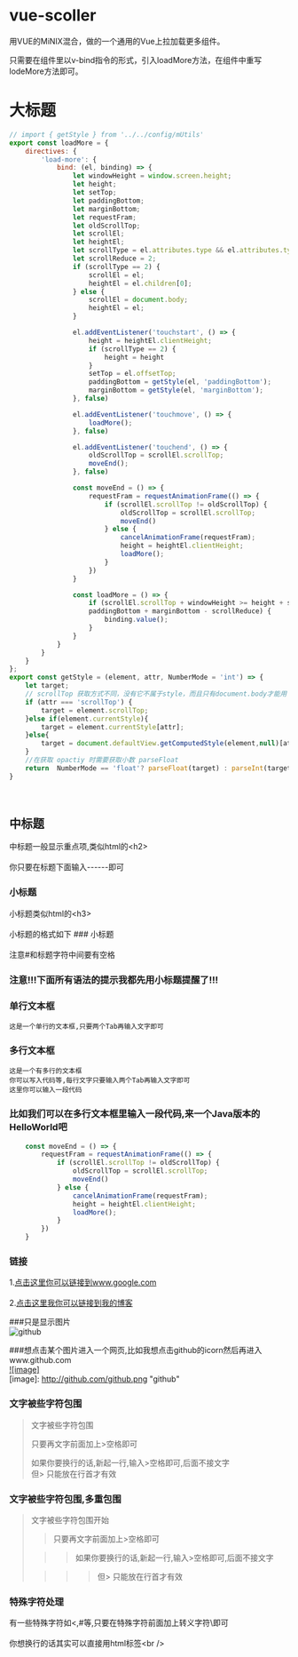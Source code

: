 # vue-scoller

用VUE的MiNIX混合，做的一个通用的Vue上拉加载更多组件。

只需要在组件里以v-bind指令的形式，引入loadMore方法，在组件中重写lodeMore方法即可。

# 大标题
```javascript
// import { getStyle } from '../../config/mUtils'
export const loadMore = {
	directives: {
		'load-more': {
			bind: (el, binding) => {
				let windowHeight = window.screen.height;
				let height;
				let setTop;
				let paddingBottom;
				let marginBottom;
				let requestFram;
				let oldScrollTop;
				let scrollEl;
				let heightEl;
				let scrollType = el.attributes.type && el.attributes.type.value;
				let scrollReduce = 2;
				if (scrollType == 2) {
					scrollEl = el;
					heightEl = el.children[0];
				} else {
					scrollEl = document.body;
					heightEl = el;
				}

				el.addEventListener('touchstart', () => {
					height = heightEl.clientHeight;
					if (scrollType == 2) {
						height = height
					}
					setTop = el.offsetTop;
					paddingBottom = getStyle(el, 'paddingBottom');
					marginBottom = getStyle(el, 'marginBottom');
				}, false)

				el.addEventListener('touchmove', () => {
					loadMore();
				}, false)

				el.addEventListener('touchend', () => {
					oldScrollTop = scrollEl.scrollTop;
					moveEnd();
				}, false)

				const moveEnd = () => {
					requestFram = requestAnimationFrame(() => {
						if (scrollEl.scrollTop != oldScrollTop) {
							oldScrollTop = scrollEl.scrollTop;
							moveEnd()
						} else {
							cancelAnimationFrame(requestFram);
							height = heightEl.clientHeight;
							loadMore();
						}
					})
				}

				const loadMore = () => {
					if (scrollEl.scrollTop + windowHeight >= height + setTop + 
					paddingBottom + marginBottom - scrollReduce) {
						binding.value();
					}
				}
			}
		}
	}
};
export const getStyle = (element, attr, NumberMode = 'int') => {
    let target;
    // scrollTop 获取方式不同，没有它不属于style，而且只有document.body才能用
    if (attr === 'scrollTop') { 
        target = element.scrollTop;
    }else if(element.currentStyle){
        target = element.currentStyle[attr]; 
    }else{ 
        target = document.defaultView.getComputedStyle(element,null)[attr]; 
    }
    //在获取 opactiy 时需要获取小数 parseFloat
    return  NumberMode == 'float'? parseFloat(target) : parseInt(target);
} 
```
  
    
## 中标题  
  中标题一般显示重点项,类似html的\<h2\><br />  
  你只要在标题下面输入------即可  
    
### 小标题  
  小标题类似html的\<h3\><br />  
  小标题的格式如下 ### 小标题<br />  
  注意#和标题字符中间要有空格  
  
### 注意!!!下面所有语法的提示我都先用小标题提醒了!!!   
  
### 单行文本框  
    这是一个单行的文本框,只要两个Tab再输入文字即可  
          
### 多行文本框    
    这是一个有多行的文本框  
    你可以写入代码等,每行文字只要输入两个Tab再输入文字即可  
    这里你可以输入一段代码  
  
### 比如我们可以在多行文本框里输入一段代码,来一个Java版本的HelloWorld吧
``` javascript
	const moveEnd = () => {
		requestFram = requestAnimationFrame(() => {
			if (scrollEl.scrollTop != oldScrollTop) {
				oldScrollTop = scrollEl.scrollTop;
				moveEnd()
			} else {
				cancelAnimationFrame(requestFram);
				height = heightEl.clientHeight;
				loadMore();
			}
		})
	}
```
### 链接  
1.[点击这里你可以链接到www.google.com](http://www.google.com)<br />  
2.[点击这里我你可以链接到我的博客](http://guoyunsky.iteye.com)<br />  
  
###只是显示图片  
![github](http://github.com/unicorn.png "github")  
  
###想点击某个图片进入一个网页,比如我想点击github的icorn然后再进入www.github.com  
[![image]](http://www.github.com/)  
[image]: http://github.com/github.png "github"  
  
### 文字被些字符包围  
> 文字被些字符包围  
>  
> 只要再文字前面加上>空格即可  
>  
> 如果你要换行的话,新起一行,输入>空格即可,后面不接文字  
> 但> 只能放在行首才有效  
  
### 文字被些字符包围,多重包围  
> 文字被些字符包围开始  
>  
> > 只要再文字前面加上>空格即可  
>  
>  > > 如果你要换行的话,新起一行,输入>空格即可,后面不接文字  
>  
> > > > 但> 只能放在行首才有效  
  
### 特殊字符处理  
有一些特殊字符如<,#等,只要在特殊字符前面加上转义字符\即可<br />  
你想换行的话其实可以直接用html标签\<br /\> 
